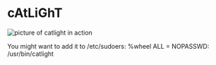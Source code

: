 cAtLiGhT
========

![picture of catlight in action](https://github.com/studentkittens/catlight/blob/master/screenshot.jpg "Catlight in Action")

You might want to add it to /etc/sudoers:
%wheel ALL = NOPASSWD: /usr/bin/catlight
